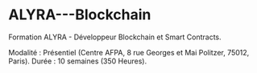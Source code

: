 # ALYRA---Blockchain
Formation ALYRA - Développeur Blockchain et Smart Contracts.

Modalité : Présentiel (Centre AFPA, 8 rue Georges et Mai Politzer, 75012, Paris).
Durée : 10 semaines (350 Heures).
